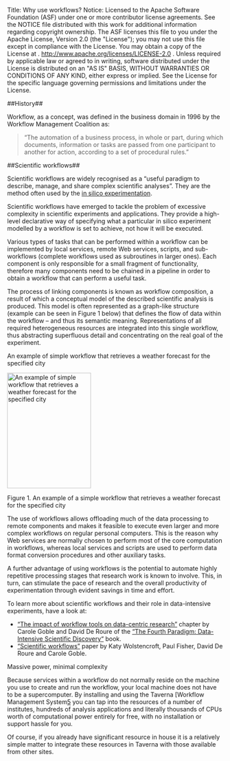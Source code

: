 Title:     Why use workflows?
Notice:    Licensed to the Apache Software Foundation (ASF) under one
           or more contributor license agreements.  See the NOTICE file
           distributed with this work for additional information
           regarding copyright ownership.  The ASF licenses this file
           to you under the Apache License, Version 2.0 (the
           "License"); you may not use this file except in compliance
           with the License.  You may obtain a copy of the License at
           .
             http://www.apache.org/licenses/LICENSE-2.0
           .
           Unless required by applicable law or agreed to in writing,
           software distributed under the License is distributed on an
           "AS IS" BASIS, WITHOUT WARRANTIES OR CONDITIONS OF ANY
           KIND, either express or implied.  See the License for the
           specific language governing permissions and limitations
           under the License.

##History##

Workflow, as a concept, was defined in the business domain in 1996 by the Workflow Management Coalition as:

> “The automation of a business process, in whole or part, during which documents, 
   information or tasks are passed from one participant to another for action, 
   according to a set of procedural rules.”

##Scientific workflows##

Scientific workflows are widely recognised as a “useful paradigm to describe, manage, 
   and share complex scientific analyses”. They are the method often used by the [in silico experimentation][1].

Scientific workflows have emerged to tackle the problem of excessive complexity in scientific experiments and 
   applications. 
They provide a high-level declarative way of specifying what a particular in silico experiment modelled 
by a workflow is set to achieve, not how it will be executed.

Various types of tasks that can be performed within a workflow can be implemented by local services, 
   remote Web services, scripts, and sub-workflows (complete workflows used as subroutines in larger ones). 
Each component is only responsible for a small fragment of functionality, 
   therefore many components need to be chained in a pipeline in order to obtain a workflow that can perform 
   a useful task.

The process of linking components is known as workflow composition, 
   a result of which a conceptual model of the described scientific analysis is produced. 
This model is often represented as a graph-like structure (example can be seen in Figure 1 below) 
   that defines the flow of data within the workflow – and thus its semantic meaning. 
Representations of all required heterogeneous resources are integrated into this single workflow, 
   thus abstracting superfluous detail and concentrating on the real goal of the experiment.

An example of simple workflow that retrieves a weather forecast for the specified city

<p class="text-center">
<img title="Get weather forecast for a city workflow" src="/img/get_weather_workflow.png" 
   alt="An example of simple workflow that retrieves a weather forecast for the specified city" 
   width="195" height="269" />
</p>

<p class="text-center">
Figure 1. An example of a simple workflow that retrieves a weather forecast for the specified city
</p>

The use of workflows allows offloading much of the data processing to remote components and 
   makes it feasible to execute even larger and more complex workflows on regular personal computers. 
This is the reason why Web services are normally chosen to perform most of the core computation in workflows, 
   whereas local services and scripts are used to perform data format conversion procedures and 
   other auxiliary tasks.

A further advantage of using workflows is the potential to automate highly repetitive processing stages that 
   research work is known to involve. This, in turn, can stimulate the pace of research and 
   the overall productivity of experimentation through evident savings in time and effort.

To learn more about scientific workflows and their role in data-intensive experiments, have a look at:

  - [“The impact of workflow tools on data-centric research”][2] chapter 
       by Carole Goble and David De Roure of the [“The Fourth Paradigm: Data-Intensive Scientific Discovery“][3] book.
  - [“Scientific workflows”][4] paper by Katy Wolstencroft,  Paul Fisher,  David De Roure and Carole Goble.

Massive power, minimal complexity

Because services within a workflow do not normally reside on the machine you use to create and run the workflow,
   your local machine does not have to be a supercomputer. 
By installing and using the Taverna [Workflow Management System[5] you can tap into the resources of 
   a number of institutes, hundreds of analysis applications and literally thousands of CPUs worth of 
   computational power entirely for free, with no installation or support hassle for you.

Of course, if you already have significant resource in house it is a relatively simple matter to 
   integrate these resources in Taverna with those available from other sites.


  [1]: /introduction/what-is-in-silico-experimentation.html
  [2]: http://research.microsoft.com/en-us/collaboration/fourthparadigm/4th_paradigm_book_part3_goble_deroure.pdf
  [3]: http://research.microsoft.com/en-us/collaboration/fourthparadigm/
  [4]: http://cnx.org/content/m32861/latest/content_info
  [5]: /introduction/what-is-a-workflow-management-system.html